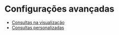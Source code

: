 # Configurações avançadas

* [Consultas na visualização](crm/advanced/step-1.html)
* [Consultas personalizadas](crm/advanced/step-2.html)
